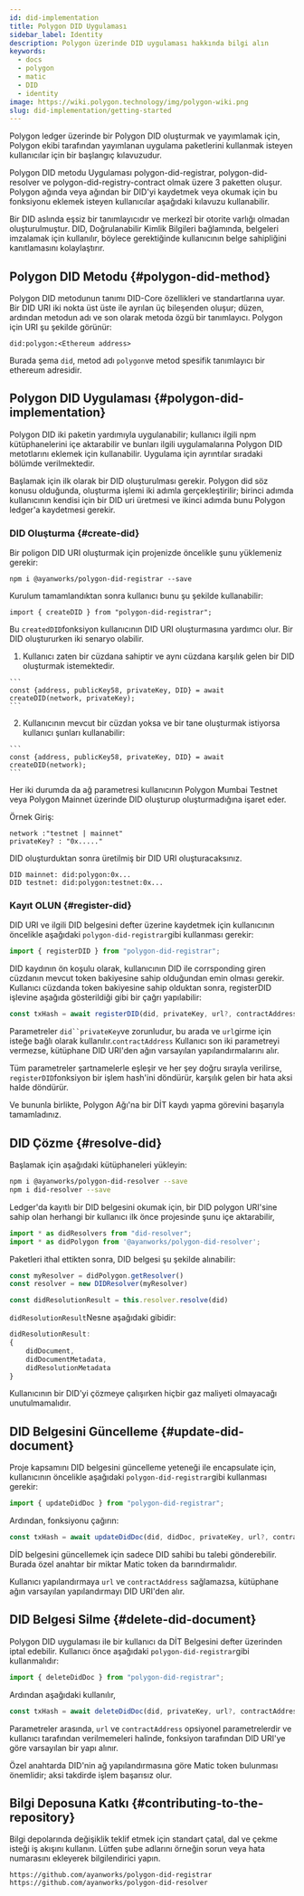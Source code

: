 ```yaml
---
id: did-implementation
title: Polygon DID Uygulaması
sidebar_label: Identity
description: Polygon üzerinde DID uygulaması hakkında bilgi alın
keywords:
  - docs
  - polygon
  - matic
  - DID
  - identity
image: https://wiki.polygon.technology/img/polygon-wiki.png
slug: did-implementation/getting-started
---
```


Polygon ledger üzerinde bir Polygon DID oluşturmak ve yayımlamak için, Polygon ekibi tarafından yayımlanan uygulama paketlerini kullanmak isteyen kullanıcılar için bir başlangıç kılavuzudur.

Polygon DID metodu Uygulaması polygon-did-registrar, polygon-did-resolver ve polygon-did-registry-contract olmak üzere 3 paketten oluşur. Polygon ağında veya ağından bir DID'yi kaydetmek veya okumak için bu fonksiyonu eklemek isteyen kullanıcılar aşağıdaki kılavuzu kullanabilir.

Bir DID aslında eşsiz bir tanımlayıcıdır ve merkezî bir otorite varlığı olmadan oluşturulmuştur.  DID, Doğrulanabilir Kimlik Bilgileri bağlamında, belgeleri imzalamak için kullanılır, böylece gerektiğinde kullanıcının belge sahipliğini kanıtlamasını kolaylaştırır.

## Polygon DID Metodu {#polygon-did-method}

Polygon DID metodunun tanımı DID-Core özellikleri ve standartlarına uyar. Bir DID URI iki nokta üst üste ile ayrılan üç bileşenden oluşur; düzen, ardından metodun adı ve son olarak metoda özgü bir tanımlayıcı. Polygon için URI şu şekilde görünür:

```
did:polygon:<Ethereum address>
```

Burada şema `did`, metod adı `polygon`ve metod spesifik tanımlayıcı bir ethereum adresidir.

## Polygon DID Uygulaması {#polygon-did-implementation}

Polygon DID iki paketin yardımıyla uygulanabilir; kullanıcı ilgili npm kütüphanelerini içe aktarabilir ve bunları ilgili uygulamalarına Polygon DID metotlarını eklemek için kullanabilir. Uygulama için ayrıntılar sıradaki bölümde verilmektedir.

Başlamak için ilk olarak bir DID oluşturulması gerekir. Polygon did söz konusu olduğunda, oluşturma işlemi iki adımla gerçekleştirilir; birinci adımda kullanıcının kendisi için bir DID uri üretmesi ve ikinci adımda bunu Polygon ledger'a kaydetmesi gerekir.

### DID Oluşturma {#create-did}

Bir poligon DID URI oluşturmak için projenizde öncelikle şunu yüklemeniz gerekir:

```
npm i @ayanworks/polygon-did-registrar --save
```

Kurulum tamamlandıktan sonra kullanıcı bunu şu şekilde kullanabilir:

```
import { createDID } from "polygon-did-registrar";
```

Bu `createdDID`fonksiyon kullanıcının DID URI oluşturmasına yardımcı olur. Bir DID oluştururken iki senaryo olabilir.

  1. Kullanıcı zaten bir cüzdana sahiptir ve aynı cüzdana karşılık gelen bir DID oluşturmak istemektedir.

    ```
    const {address, publicKey58, privateKey, DID} = await createDID(network, privateKey);
    ```

  2. Kullanıcının mevcut bir cüzdan yoksa ve bir tane oluşturmak istiyorsa kullanıcı şunları kullanabilir:

    ```
    const {address, publicKey58, privateKey, DID} = await createDID(network);
    ```

Her iki durumda da ağ parametresi kullanıcının Polygon Mumbai Testnet veya Polygon Mainnet üzerinde DID oluşturup oluşturmadığına işaret eder.

Örnek Giriş:

```
network :"testnet | mainnet"
privateKey? : "0x....."
```

DID oluşturduktan sonra üretilmiş bir DID URI oluşturacaksınız.

```
DID mainnet: did:polygon:0x...
DID testnet: did:polygon:testnet:0x...
```

### Kayıt OLUN {#register-did}

DID URI ve ilgili DID belgesini defter üzerine kaydetmek için kullanıcının öncelikle aşağıdaki `polygon-did-registrar`gibi kullanması gerekir:

```js
import { registerDID } from "polygon-did-registrar";
```

DID kaydının ön koşulu olarak, kullanıcının DID ile corrsponding giren cüzdanın mevcut token bakiyesine sahip olduğundan emin olması gerekir. Kullanıcı cüzdanda token bakiyesine sahip olduktan sonra, registerDID işlevine aşağıda gösterildiği gibi bir çağrı yapılabilir:

```js
const txHash = await registerDID(did, privateKey, url?, contractAddress?);
```

Parametreler `did``privateKey`ve zorunludur, bu arada ve `url`girme için isteğe bağlı olarak kullanılır.`contractAddress` Kullanıcı son iki parametreyi vermezse, kütüphane DID URI'den ağın varsayılan yapılandırmalarını alır.

Tüm parametreler şartnamelerle eşleşir ve her şey doğru sırayla verilirse, `registerDID`fonksiyon bir işlem hash'ini döndürür, karşılık gelen bir hata aksi halde döndürür.

Ve bununla birlikte, Polygon Ağı'na bir DİT kaydı yapma görevini başarıyla tamamladınız.

## DID Çözme {#resolve-did}

Başlamak için aşağıdaki kütüphaneleri yükleyin:

```bash
npm i @ayanworks/polygon-did-resolver --save
npm i did-resolver --save
```

Ledger'da kayıtlı bir DID belgesini okumak için, bir DID polygon URI'sine sahip olan herhangi bir kullanıcı ilk önce projesinde şunu içe aktarabilir,

```js
import * as didResolvers from "did-resolver";
import * as didPolygon from '@ayanworks/polygon-did-resolver';
```

Paketleri ithal ettikten sonra, DID belgesi şu şekilde alınabilir:

```js
const myResolver = didPolygon.getResolver()
const resolver = new DIDResolver(myResolver)

const didResolutionResult = this.resolver.resolve(did)
```

`didResolutionResult`Nesne aşağıdaki gibidir:

```js
didResolutionResult:
{
    didDocument,
    didDocumentMetadata,
    didResolutionMetadata
}
```

Kullanıcının bir DID'yi çözmeye çalışırken hiçbir gaz maliyeti olmayacağı unutulmamalıdır.

## DID Belgesini Güncelleme {#update-did-document}

Proje kapsamını DID belgesini güncelleme yeteneği ile encapsulate için, kullanıcının öncelikle aşağıdaki `polygon-did-registrar`gibi kullanması gerekir:

```js
import { updateDidDoc } from "polygon-did-registrar";
```

Ardından, fonksiyonu çağırın:

```js
const txHash = await updateDidDoc(did, didDoc, privateKey, url?, contractAddress?);
```

DİD belgesini güncellemek için sadece DID sahibi bu talebi gönderebilir. Burada özel anahtar bir miktar Matic token da barındırmalıdır.

Kullanıcı yapılandırmaya `url` ve `contractAddress` sağlamazsa, kütüphane ağın varsayılan yapılandırmayı DID URI'den alır.

## DID Belgesi Silme {#delete-did-document}

Polygon DID uygulaması ile bir kullanıcı da DİT Belgesini defter üzerinden iptal edebilir. Kullanıcı önce aşağıdaki `polygon-did-registrar`gibi kullanmalıdır:

```js
import { deleteDidDoc } from "polygon-did-registrar";
```

Ardından aşağıdaki kullanılır,

```js
const txHash = await deleteDidDoc(did, privateKey, url?, contractAddress?);
```

Parametreler arasında, `url` ve `contractAddress` opsiyonel parametrelerdir ve kullanıcı tarafından verilmemeleri halinde, fonksiyon tarafından DID URI'ye göre varsayılan bir yapı alınır.

Özel anahtarda DID'nin ağ yapılandırmasına göre Matic token bulunması önemlidir; aksi takdirde işlem başarısız olur.

## Bilgi Deposuna Katkı {#contributing-to-the-repository}

Bilgi depolarında değişiklik teklif etmek için standart çatal, dal ve çekme isteği iş akışını kullanın. Lütfen şube adlarını örneğin sorun veya hata numarasını ekleyerek bilgilendirici yapın.

```
https://github.com/ayanworks/polygon-did-registrar
https://github.com/ayanworks/polygon-did-resolver
```
